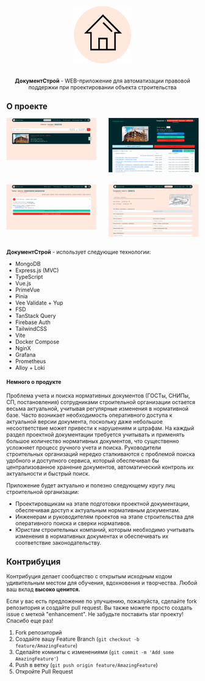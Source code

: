 <!-- --------LOGO-------- -->
<br />
<div align="center">
	<img src="./frontend/src/app/ui/assets/logo-in-circle.png" alt="Logo" width="150px" style='margin-bottom: 20px' />
	<p><strong>ДокументСтрой</strong> - WEB-приложение для автоматизации правовой поддержки при проектировании объекта строительства</p>
</div>

<!-- --------ABOUT THE PROJECT-------- -->

## О проекте

<div align="center" style="display: grid; grid-template-columns: repeat(2, 1fr); gap: 2rem">
	<img src="./screenshots/Screenshot_3.png" alt="Main" />
	<img src="./screenshots/Screenshot_1.png" alt="Project" />
	<img src="./screenshots/Screenshot_2.png" alt="Notification" />
	<img src="./screenshots/Screenshot_4.png" alt="New" />
</div>
<br />
<p><strong>ДокументСтрой</strong> - использует следующие технологии:</p>
<ul>
	<li>MongoDB</li>
	<li>Express.js (MVC)</li>
	<li>TypeScript</li>
	<li>Vue.js</li>
	<li>PrimeVue</li>
	<li>Pinia</li>
	<li>Vee Validate + Yup</li>
	<li>FSD</li>
	<li>TanStack Query</li>
	<li>Firebase Auth</li>
	<li>TailwindCSS</li>
	<li>Vite</li>
	<li>Docker Compose</li>
	<li>NginX</li>
	<li>Grafana</li>
	<li>Prometheus</li>
	<li>Alloy + Loki</li>
</ul>

#### Немного о продукте

Проблема учета и поиска нормативных документов (ГОСТы, СНИПы, СП, постановления) сотрудниками строительной организации остается весьма актуальной, учитывая регулярные изменения в нормативной базе. Часто возникает необходимость оперативного доступа к актуальной версии документа, поскольку даже небольшое несоответствие может привести к нарушениям и штрафам. На каждый раздел проектной документации требуется учитывать и применять большое количество нормативных документов, что существенно усложняет процесс ручного учета и поиска. Руководители строительных организаций нередко сталкиваются с проблемой поиска удобного и доступного сервиса, который обеспечивал бы централизованное хранение документов, автоматический контроль их актуальности и быстрый поиск.

Приложение будет актуально и полезно следующему кругу лиц строительной организации:

-   Проектировщикам на этапе подготовки проектной документации, обеспечивая доступ к актуальным нормативным документам.
-   Инженерам и руководителям проектов на этапе строительства для оперативного поиска и сверки нормативов.
-   Юристам строительных компаний, которым необходимо учитывать изменения в нормативных документах и обеспечивать их соответствие законодательству.

<!-- --------CONTRIBUTING-------- -->

## Контрибуция

Контрибуция делает сообщество с открытым исходным кодом удивительным местом для обучения, вдохновения и творчества. Любой ваш вклад **высоко ценится.**

Если у вас есть предложение по улучшению, пожалуйста, сделайте fork репозитория и создайте pull request. Вы также можете просто создать issue с меткой "enhancement".
Не забудьте поставить star проекту! Спасибо еще раз!

1. Fork репозиторий
2. Создайте вашу Feature Branch (`git checkout -b feature/AmazingFeature`)
3. Сделайте коммиты с изменениями (`git commit -m 'Add some AmazingFeature'`)
4. Push в ветку (`git push origin feature/AmazingFeature`)
5. Откройте Pull Request
